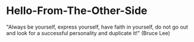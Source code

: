 # Hello-From-The-Other-Side
<SEND-MESSAGE>
"Always be yourself, 
express yourself, 
have faith in yourself, 
do not go out and look for a successful personality and duplicate it!"
(Bruce Lee)
<MESSAGE-RECEIVED/>
<FIN/>
